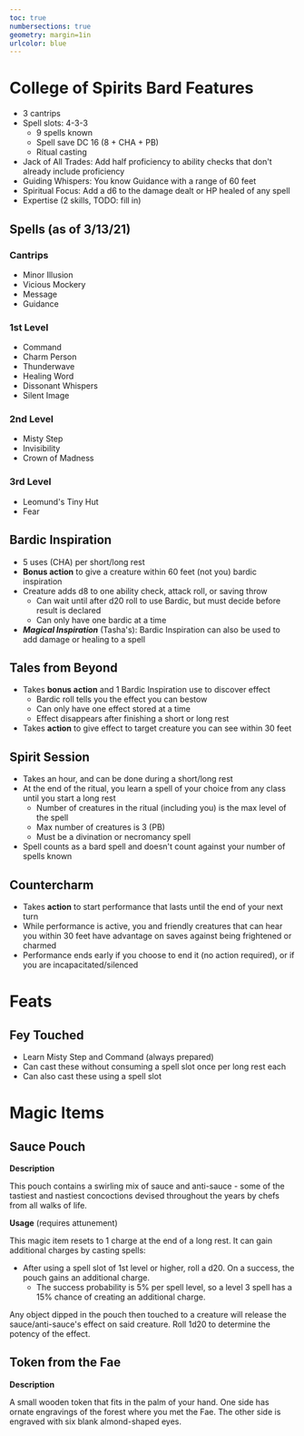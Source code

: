 ```yaml
---
toc: true
numbersections: true
geometry: margin=1in
urlcolor: blue
---
```


# College of Spirits Bard Features

- 3 cantrips
- Spell slots: 4-3-3
  - 9 spells known
  - Spell save DC 16 (8 + CHA + PB)
  - Ritual casting
- Jack of All Trades: Add half proficiency to ability checks that don't already
  include proficiency
- Guiding Whispers: You know Guidance with a range of 60 feet
- Spiritual Focus: Add a d6 to the damage dealt or HP healed of any spell
- Expertise (2 skills, TODO: fill in)

## Spells (as of 3/13/21)

### Cantrips

- Minor Illusion
- Vicious Mockery
- Message
- Guidance

### 1st Level

- Command
- Charm Person
- Thunderwave
- Healing Word
- Dissonant Whispers
- Silent Image

### 2nd Level

- Misty Step
- Invisibility
- Crown of Madness

### 3rd Level

- Leomund's Tiny Hut
- Fear

## Bardic Inspiration

- 5 uses (CHA) per short/long rest
- **Bonus action** to give a creature within 60 feet (not you) bardic
  inspiration
- Creature adds d8 to one ability check, attack roll, or saving throw
  - Can wait until after d20 roll to use Bardic, but must decide before result
    is declared
  - Can only have one bardic at a time
- **_Magical Inspiration_** (Tasha's): Bardic Inspiration can also be used to
  add damage or healing to a spell

## Tales from Beyond

- Takes **bonus action** and 1 Bardic Inspiration use to discover effect
  - Bardic roll tells you the effect you can bestow
  - Can only have one effect stored at a time
  - Effect disappears after finishing a short or long rest
- Takes **action** to give effect to target creature you can see within 30 feet

## Spirit Session

- Takes an hour, and can be done during a short/long rest
- At the end of the ritual, you learn a spell of your choice from any class
  until you start a long rest
  - Number of creatures in the ritual (including you) is the max level of the
    spell
  - Max number of creatures is 3 (PB)
  - Must be a divination or necromancy spell
- Spell counts as a bard spell and doesn't count against your number of spells
  known

## Countercharm

- Takes **action** to start performance that lasts until the end of your next
  turn
- While performance is active, you and friendly creatures that can hear you
  within 30 feet have advantage on saves against being frightened or charmed
- Performance ends early if you choose to end it (no action required), or if you
  are incapacitated/silenced

# Feats

## Fey Touched

- Learn Misty Step and Command (always prepared)
- Can cast these without consuming a spell slot once per long rest each
- Can also cast these using a spell slot

# Magic Items

## Sauce Pouch

**Description**

This pouch contains a swirling mix of sauce and anti-sauce - some of the
tastiest and nastiest concoctions devised throughout the years by chefs from all
walks of life.

**Usage** (requires attunement)

This magic item resets to 1 charge at the end of a long rest. It can gain
additional charges by casting spells:

- After using a spell slot of 1st level or higher, roll a d20. On a success, the
  pouch gains an additional charge.
  - The success probability is 5% per spell level, so a level 3 spell has a 15%
    chance of creating an additional charge.

Any object dipped in the pouch then touched to a creature will release the
sauce/anti-sauce's effect on said creature. Roll 1d20 to determine the potency
of the effect.

## Token from the Fae

**Description**

A small wooden token that fits in the palm of your hand. One side has ornate
engravings of the forest where you met the Fae. The other side is engraved with
six blank almond-shaped eyes.
